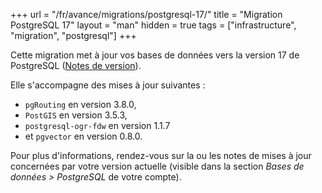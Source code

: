 +++
url = "/fr/avance/migrations/postgresql-17/"
title = "Migration PostgreSQL 17"
layout = "man"
hidden = true
tags = ["infrastructure", "migration", "postgresql"]
+++

Cette migration met à jour vos bases de données vers la version 17 de PostgreSQL ([Notes de version](https://www.postgresql.org/docs/release/17.0/)).

Elle s'accompagne des mises à jour suivantes :
- `pgRouting` en version 3.8.0,
- `PostGIS` en version 3.5.3,
- `postgresql-ogr-fdw` en version 1.1.7
- et `pgvector` en version 0.8.0.

Pour plus d'informations, rendez-vous sur la ou les notes de mises à jour concernées par votre version actuelle  (visible dans la section *Bases de données > PostgreSQL* de votre compte).
